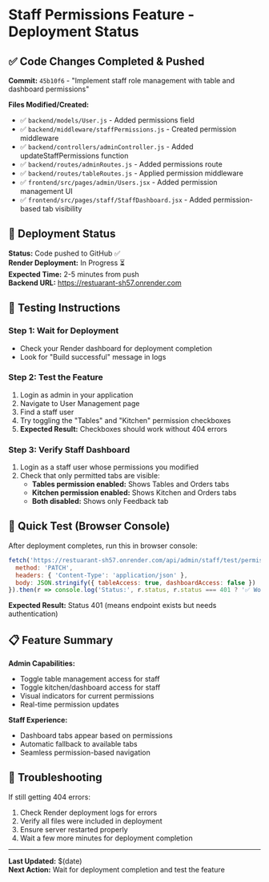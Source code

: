 # Staff Permissions Feature - Deployment Status

## ✅ Code Changes Completed & Pushed

**Commit:** `45b10f6` - "Implement staff role management with table and dashboard permissions"

**Files Modified/Created:**
- ✅ `backend/models/User.js` - Added permissions field
- ✅ `backend/middleware/staffPermissions.js` - Created permission middleware
- ✅ `backend/controllers/adminController.js` - Added updateStaffPermissions function
- ✅ `backend/routes/adminRoutes.js` - Added permissions route
- ✅ `backend/routes/tableRoutes.js` - Applied permission middleware
- ✅ `frontend/src/pages/admin/Users.jsx` - Added permission management UI
- ✅ `frontend/src/pages/staff/StaffDashboard.jsx` - Added permission-based tab visibility

## 🚀 Deployment Status

**Status:** Code pushed to GitHub ✅  
**Render Deployment:** In Progress ⏳  
**Expected Time:** 2-5 minutes from push  
**Backend URL:** https://restuarant-sh57.onrender.com

## 🧪 Testing Instructions

### Step 1: Wait for Deployment
- Check your Render dashboard for deployment completion
- Look for "Build successful" message in logs

### Step 2: Test the Feature
1. Login as admin in your application
2. Navigate to User Management page
3. Find a staff user
4. Try toggling the "Tables" and "Kitchen" permission checkboxes
5. **Expected Result:** Checkboxes should work without 404 errors

### Step 3: Verify Staff Dashboard
1. Login as a staff user whose permissions you modified
2. Check that only permitted tabs are visible:
   - **Tables permission enabled:** Shows Tables and Orders tabs
   - **Kitchen permission enabled:** Shows Kitchen and Orders tabs
   - **Both disabled:** Shows only Feedback tab

## 🔧 Quick Test (Browser Console)

After deployment completes, run this in browser console:

```javascript
fetch('https://restuarant-sh57.onrender.com/api/admin/staff/test/permissions', {
  method: 'PATCH',
  headers: { 'Content-Type': 'application/json' },
  body: JSON.stringify({ tableAccess: true, dashboardAccess: false })
}).then(r => console.log('Status:', r.status, r.status === 401 ? '✅ Working!' : '❌ Still deploying...'));
```

**Expected Result:** Status 401 (means endpoint exists but needs authentication)

## 📋 Feature Summary

**Admin Capabilities:**
- Toggle table management access for staff
- Toggle kitchen/dashboard access for staff
- Visual indicators for current permissions
- Real-time permission updates

**Staff Experience:**
- Dashboard tabs appear based on permissions
- Automatic fallback to available tabs
- Seamless permission-based navigation

## 🚨 Troubleshooting

If still getting 404 errors:
1. Check Render deployment logs for errors
2. Verify all files were included in deployment
3. Ensure server restarted properly
4. Wait a few more minutes for deployment completion

---
**Last Updated:** $(date)  
**Next Action:** Wait for deployment completion and test the feature

